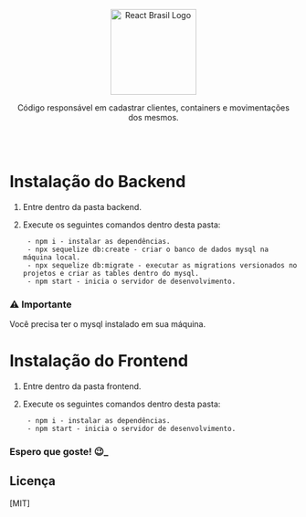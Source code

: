 <p align="center">
    <img width="150px" src="https://avatars2.githubusercontent.com/u/16929016?s=500&v=4" align="center" alt="React Brasil Logo" />
    <p align="center">
        Código responsável em cadastrar clientes, containers e movimentações dos mesmos.
    </p>
</p>
<br />
<br />

# Instalação do Backend

1. Entre dentro da pasta backend.

2. Execute os seguintes comandos dentro desta pasta:

        - npm i - instalar as dependências.
        - npx sequelize db:create - criar o banco de dados mysql na máquina local.
        - npx sequelize db:migrate - executar as migrations versionados no projetos e criar as tables dentro do mysql.
        - npm start - inicia o servidor de desenvolvimento.

### ⚠️ Importante

Você precisa ter o mysql instalado em sua máquina.

# Instalação do Frontend

1. Entre dentro da pasta frontend.

2. Execute os seguintes comandos dentro desta pasta:

        - npm i - instalar as dependências.
        - npm start - inicia o servidor de desenvolvimento.


### Espero que goste! 😉_

## Licença

[MIT]
